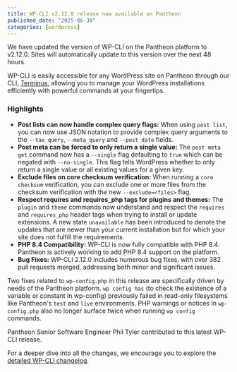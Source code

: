```yaml
---
title: WP-CLI v2.12.0 release now available on Pantheon
published_date: "2025-06-30"
categories: [wordpress]
---
```


We have updated the version of WP-CLI on the Pantheon platform to v2.12.0. Sites will automatically update to this version over the next 48 hours.

WP-CLI is easily accessible for any WordPress site on Pantheon through our CLI, [Terminus](/terminus), allowing you to manage your WordPress installations efficiently with powerful commands at your fingertips.

### Highlights

* **Post lists can now handle complex query flags:** When using `post list`, you can now use JSON notation to provide complex query arguments to the `--tax_query`, `--meta_query` and `--post_date` fields.
* **Post meta can be forced to only return a single value:** The `post meta get` command now has a `--single` flag defaulting to `true` which can be negated with `--no-single`. This flag tells WordPress whether to only return a single value or all existing values for a given key.
* **Exclude files on core checksum verification:** When running a `core checksum` verification, you can exclude one or more files from the checksum verification with the new `--exclude=<files>` flag.
* **Respect requires and requires_php tags for plugins and themes:** The `plugin` and `theme` commands now understand and respect the `requires` and `requires_php` header tags when trying to install or update extensions. A new state `unavailable` has been introduced to denote the updates that are newer than your current installation but for which your site does not fulfill the requirements.
* **PHP 8.4 Compatibility:** WP-CLI is now fully compatible with PHP 8.4. Pantheon is actively working to add PHP 8.4 support on the platform.
* **Bug Fixes:** WP-CLI 2.12.0 includes numerous bug fixes, with over 382 pull requests merged, addressing both minor and significant issues.

Two fixes related to `wp-config.php` in this release are specifically driven by needs of the Pantheon platform. `wp config has` (to check the existence of a variable or constant in wp-config) previously failed in read-only filesystems like Pantheon's `test` and `live` environments. PHP warnings or notices in `wp-config.php` also no longer surface twice when running `wp config` commands.

Pantheon Senior Software Engineer Phil Tyler contributed to this latest WP-CLI release.

For a deeper dive into all the changes, we encourage you to explore the [detailed WP-CLI changelog](https://make.wordpress.org/cli/2025/05/07/wp-cli-v2-12-0-release-notes/).
